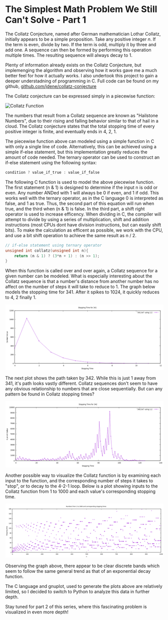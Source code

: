 <h1>The Simplest Math Problem We Still Can't Solve - Part 1</h1>

<p>The Collatz Conjecture, named after German mathematician Lothar Collatz, initially appears to be a simple proposition. Take any positive integer <em>n</em>. If the term is even, divide by two. If the term is odd, multiply it by three and add one. A sequence can then be formed by performing this operation 
    multiple times. The resulting sequence will always decay to 1. </p>
<p>Plenty of information already exists on the Collatz Conjecture, but implemenging the algorithm and observing how it works gave me a much better feel for how it actually works. I also undertook this project to gain a deeper understadning of programming in C. Full code can be found on my github, <a href="https://github.com/jdene/collatz-conjecture">github.com/jdene/collatz-conjecture</a> </p>


<p>The Collatz conjecture can be expressed simply in a piecewise function:</p>

![Collatz Function](part1/collatz_function.png)

<p>The numbers that result from a Collatz sequence are known as "Hailstone Numbers", due to their rising and falling behavior similar to that of hail in a cloud. The Collatz conjecture states that the total stopping time of every positive integer is finite, and eventually ends in 4, 2, 1.</p>

<p>The piecewise function above can modeled using a simple function in C with only a single line of code. Alternatively, this can be achieved using a simple if-else statement, but this implementation greatly reduces the amount of code needed. The ternary operator can be used to construct an if-else statement using the following syntax:</p>

```c
condition ? value_if_true : value_if_false
```

<p>The following C function is used to model the above piecewise function. The first statement (n & 1) is designed to determine if the input n is odd or even. Any number ANDed with 1 will always be 0 if even, and 1 if odd. This works well with the ternary operator, as in the C language 0 is interpreted as false, and 1 as true. Thus, the second part of this equation will run when true, and the third when (n & 1) is false. In the third part, a shift right operator is used to increase efficency. When dividing in C, the compiler will attempt to divide by using a series of multiplication, shift and addition instructions (most CPUs dont have division instructions, but can easily shift bits). To make the calculation as efficent as possible, we work with the CPU, and use a bit shift operation to achieve the same result as n / 2.</p>

```c
// if-else statement using ternary operator
unsigned int collatz(unsigned int n){                                                                                                                                                                                        
    return (n & 1) ? (3*n + 1) : (n >> 1);                                                                                        
}                                                                                                                               
```

<p>When this function is called over and over again, a Collatz sequence for a given number can be modeled. What is especially interesting about the Collatz sequence is that a number's distance from another number has no affect on the number of steps it will take to reduce to 1. The graph below models the stopping time for 341. After it spikes to 1024, it quickly reduces to 4, 2 finally 1.</p>

![Stopping Time for 341](https://github.com/jdene/collatz-conjecture/blob/main/part_1/gnuplot/341.png)

<p>The next plot shows the path taken by 342. While this is just 1 away from 341, it's path looks vastly different. Collatz sequences don't seem to have any obvious relationship to numbers that are close sequentially. But can any pattern be found in Collatz stopping times?</p>

![Stopping Time for 342](https://github.com/jdene/collatz-conjecture/blob/main/part_1/gnuplot/342.png)

<p>Another possible way to visualize the Collatz function is by examining each input to the function, and the corresponding number of steps it takes to "stop", or to decay to the 4-2-1 loop. Below is a plot showing inputs to the Collatz function from 1 to 1000 and each value's corresponding stopping time.</p>

![1 to 1000 Stopping Time](https://github.com/jdene/collatz-conjecture/blob/main/part_1/gnuplot/stoppingtime.png)

<p>Observing the graph above, there appear to be clear discrete bands which seem to follow the same general trend as that of an exponential decay function.</p>

<p>The C language and gnuplot, used to generate the plots above are relatively limited, so I decided to switch to Python to analyze this data in further depth.</p> 

<p>Stay tuned for part 2 of this series, where this fascinating problem is visualized in even more depth!</p>
